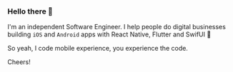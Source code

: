 ### Hello there 👋

I'm an independent Software Engineer. I help people do digital businesses building `iOS` and `Android` apps with React Native, Flutter and SwifUI 📱 

So yeah, I code mobile experience, you experience the code.

Cheers!
